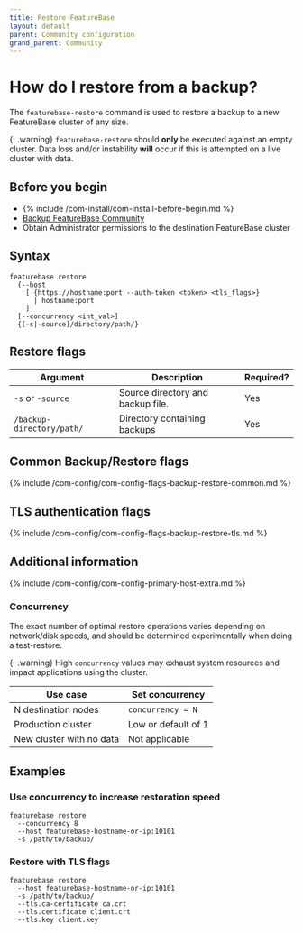 ```yaml
---
title: Restore FeatureBase
layout: default
parent: Community configuration
grand_parent: Community
---
```


# How do I restore from a backup?

The `featurebase-restore` command is used to restore a backup to a new FeatureBase cluster of any size.

{: .warning}
`featurebase-restore` should **only** be executed against an empty cluster. Data loss and/or instability **will** occur if this is attempted on a live cluster with data.

## Before you begin

* {% include /com-install/com-install-before-begin.md %}
* [Backup FeatureBase Community](/docs/community/com-backup/com-config-backup)
* Obtain Administrator permissions to the destination FeatureBase cluster

## Syntax

```
featurebase restore
  {--host
    [ {https://hostname:port --auth-token <token> <tls_flags>}
      | hostname:port
    ]
  [--concurrency <int_val>]
  {[-s|-source]/directory/path/}
```

## Restore flags

| Argument | Description | Required? |
|---|---|---|
| `-s` or `-source` | Source directory and backup file. | Yes |
| `/backup-directory/path/` | Directory containing backups | Yes |

## Common Backup/Restore flags

{% include /com-config/com-config-flags-backup-restore-common.md %}

## TLS authentication flags

{% include /com-config/com-config-flags-backup-restore-tls.md %}

## Additional information

{% include /com-config/com-config-primary-host-extra.md %}

### Concurrency

The exact number of optimal restore operations varies depending on network/disk speeds, and should be determined experimentally when doing a test-restore.

{: .warning}
High `concurrency` values may exhaust system resources and impact applications using the cluster.

| Use case | Set concurrency |
|---|---|
| N destination nodes | `concurrency = N` | <!--In most scenarios, one per node is a reasonable conservative selection.-->
| Production cluster | Low or default of 1 |
| New cluster with no data | Not applicable |

## Examples

### Use concurrency to increase restoration speed

```
featurebase restore
  --concurrency 8
  --host featurebase-hostname-or-ip:10101
  -s /path/to/backup/
```

### Restore with TLS flags

```
featurebase restore
  --host featurebase-hostname-or-ip:10101
  -s /path/to/backup/
  --tls.ca-certificate ca.crt
  --tls.certificate client.crt
  --tls.key client.key
```

